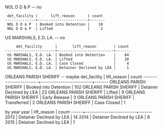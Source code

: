 NOL D D & P -- no

     det_facility |      lift_reason      | count
    --------------+-----------------------+-------
     NOL D D & P  | Booked into Detention |    10
     NOL D D & P  | Lifted                |     2

US MARSHALS, E.D. LA. -- no

         det_facility      |       lift_reason        | count
    -----------------------+--------------------------+-------
     US MARSHALS, E.D. LA. | Booked into Detention    |    84
     US MARSHALS, E.D. LA. | Lifted                   |    20
     US MARSHALS, E.D. LA. | Case Closed              |     4
     US MARSHALS, E.D. LA. | Detainer Declined by LEA |     1

ORLEANS PARISH SHERIFF -- maybe
          det_facility      |       lift_reason        | count
    ------------------------+--------------------------+-------
     ORLEANS PARISH SHERIFF | Booked into Detention    |   102
     ORLEANS PARISH SHERIFF | Detainer Declined by LEA |    23
     ORLEANS PARISH SHERIFF | Lifted                   |     9
     ORLEANS PARISH SHERIFF | Early Release            |     3
     ORLEANS PARISH SHERIFF | Transferred              |     2
     ORLEANS PARISH SHERIFF | Case Closed              |     1

by year
year |       lift_reason        | count
------+--------------------------+-------
 2013 | Detainer Declined by LEA |    14
 2014 | Detainer Declined by LEA |     8
 2015 | Detainer Declined by LEA |     1
